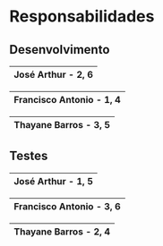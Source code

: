 # Responsabilidades


## Desenvolvimento

|José Arthur - 2, 6
|---------

|Francisco Antonio - 1, 4
|---------

|Thayane Barros - 3, 5
|---------

## Testes

|José Arthur - 1, 5
|---------

|Francisco Antonio - 3, 6
|---------

|Thayane Barros - 2, 4
|---------
